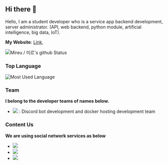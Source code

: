 ## Hi there 👋
Hello, I am a student developer who is a service app backend development, server administrator. (API, web backend, python module, artificial intelligence, big data, IoT).

**My Website**: [Link](https://mireu-labcon.github.io/Mireu-Labcon/), 

![Mireu / 미르's github Status](https://github-readme-stats.vercel.app/api?username=mireu-labcon&count_private=true&show_icons=true&theme=tokyonight)


### Top Language
![Most Used Language](https://github-readme-stats.vercel.app/api/top-langs/?username=mireu-labcon&theme=tokyonight&layout=compact)<br/>
</ul>

### Team
**I belong to the developer teams of names below.**
<ul>
  <li><a href="https://github.com/dply-app"><img src="https://img.shields.io/badge/DPLY APP-808080?style=flat-square"></a> : Discord bot development and docker hosting development team</li>
</ul>

### Content Us
**We are using social network services as below**<br/>
<ul>
    <li>
        <a href="mailto:alfmalfm1214@gmail.com">
        <img src="https://img.shields.io/badge/Gmail-alfmamlf1214@gmail.com-0080aa?style=for-the-badge&logo=gmail">
        </a>
    </li>
    <li>
        <a href="https://www.rocketpunch.com/@alfmalfm1214">
        <img src="https://img.shields.io/badge/Rocketpunch-rocketpunch.com/@alfmalfm1214-0080aa?style=for-the-badge&logo=rocketpunch">
        </a>
    </li>
    <li>
        <a href="https://www.facebook.com/mireu1214">
        <img src="https://img.shields.io/badge/Facebook-facebook.com/mireu1214-0080aa?style=for-the-badge&logo=facebook">
        </a>
    </li>
</ul>